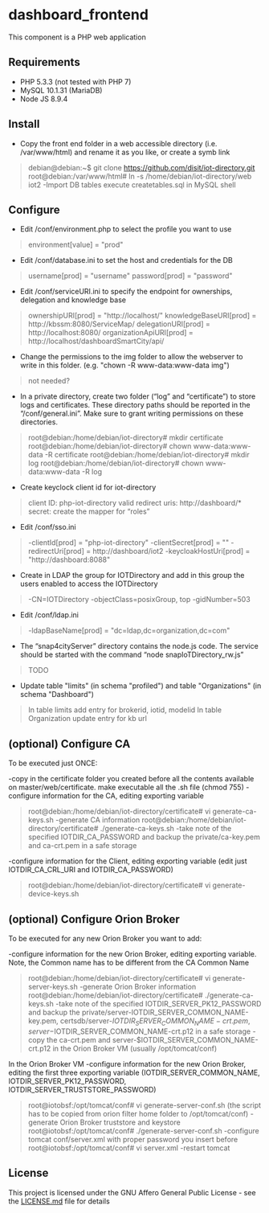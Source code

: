# dashboard_frontend
This component is a PHP web application

## Requirements
- PHP 5.3.3 (not tested with PHP 7)
- MySQL 10.1.31 (MariaDB)
- Node JS 8.9.4

## Install
- Copy the front end folder in a web accessible directory (i.e. /var/www/html) and rename it as you like, or create a symb link
>debian@debian:~$ git clone https://github.com/disit/iot-directory.git
>root@debian:/var/www/html# ln -s /home/debian/iot-directory/web iot2
-Import DB tables
>execute createtables.sql in MySQL shell

## Configure
- Edit /conf/environment.php to select the profile you want to use
>environment[value] = "prod"
- Edit /conf/database.ini  to set the host and credentials for the DB
>username[prod] = "username"
>password[prod] = "password"
- Edit /conf/serviceURI.ini to specify the endpoint for ownerships, delegation and knowledge base
>ownershipURI[prod] = "http://localhost/"
>knowledgeBaseURI[prod] = http://kbssm:8080/ServiceMap/
>delegationURI[prod] = http://localhost:8080/
>organizationApiURI[prod] = http://localhost/dashboardSmartCity/api/
- Change the permissions to the img folder to allow the webserver to write in this folder. (e.g. "chown -R www-data:www-data img")
>not needed?
- In a private directory, create two folder (“log” and “certificate”) to store logs and certificates. These directory paths should be reported in the “/conf/general.ini”. Make sure to grant writing permissions on these directories.
>root@debian:/home/debian/iot-directory# mkdir certificate
>root@debian:/home/debian/iot-directory# chown www-data:www-data -R certificate
>root@debian:/home/debian/iot-directory# mkdir log
>root@debian:/home/debian/iot-directory# chown www-data:www-data -R log
- Create keyclock client id for iot-directory
>client ID: php-iot-directory
>valid redirect uris: http://dashboard/*
>secret: <php-iot-directory-secret>
>create the mapper for “roles”
- Edit /conf/sso.ini
>-clientId[prod] = "php-iot-directory"
>-clientSecret[prod] = "<php-iot-directory-secret>"
>-redirectUri[prod] = http://dashboard/iot2
>-keycloakHostUri[prod] = "http://dashboard:8088" 
- Create in LDAP the group for IOTDirectory and add in this group the users enabled to access the IOTDirectory
>-CN=IOTDirectory
>-objectClass=posixGroup, top 
>-gidNumber=503
- Edit /conf/ldap.ini
>-ldapBaseName[prod] = "dc=ldap,dc=organization,dc=com"
- The “snap4cityServer” directory contains the node.js code. The service should be started with the command “node snapIoTDirectory_rw.js” 
>TODO
- Update table "limits" (in schema "profiled") and table "Organizations" (in schema "Dashboard")
>In table limits add entry for brokerid, iotid, modelid
>In table Organization update entry for kb url

## (optional) Configure CA

To be executed just ONCE:

-copy in the certificate folder you created before all the contents available on master/web/certificate. make executable all the .sh file (chmod 755)
-configure information for the CA, editing exporting variable
>root@debian:/home/debian/iot-directory/certificate# vi generate-ca-keys.sh
-generate CA information
>root@debian:/home/debian/iot-directory/certificate# ./generate-ca-keys.sh
-take note of the specified IOTDIR_CA_PASSWORD and backup the private/ca-key.pem and ca-crt.pem in a safe storage

-configure information for the Client, editing exporting variable (edit just IOTDIR_CA_CRL_URI and IOTDIR_CA_PASSWORD)
>root@debian:/home/debian/iot-directory/certificate# vi generate-device-keys.sh

## (optional) Configure Orion Broker

To be executed for any new Orion Broker you want to add:

-configure information for the new Orion Broker, editing exporting variable. Note, the Common name has to be different from the CA Common Name
>root@debian:/home/debian/iot-directory/certificate# vi generate-server-keys.sh
-generate Orion Broker information
>root@debian:/home/debian/iot-directory/certificate# ./generate-ca-keys.sh
-take note of the specified IOTDIR_SERVER_PK12_PASSWORD and backup the private/server-IOTDIR_SERVER_COMMON_NAME-key.pem, certsdb/server-$IOTDIR_SERVER_COMMON_NAME-crt.pem, server-$IOTDIR_SERVER_COMMON_NAME-crt.p12 in a safe storage
-copy the ca-crt.pem and server-$IOTDIR_SERVER_COMMON_NAME-crt.p12 in the Orion Broker VM (usually /opt/tomcat/conf)

In the Orion Broker VM
-configure information for the new Orion Broker, editing the first three exporting variable (IOTDIR_SERVER_COMMON_NAME, IOTDIR_SERVER_PK12_PASSWORD, IOTDIR_SERVER_TRUSTSTORE_PASSWORD)
>root@iotobsf:/opt/tomcat/conf# vi generate-server-conf.sh (the script has to be copied from orion filter home folder to /opt/tomcat/conf)
-generate Orion Broker truststore and keystore
>root@iotobsf:/opt/tomcat/conf# ./generate-server-conf.sh
-configure tomcat conf/server.xml with proper password you insert before
>root@iotobsf:/opt/tomcat/conf# vi server.xml
><Connector allowHostHeaderMismatch="true" SSLEnabled="true" clientAuth="want" truststoreFile="conf/caCerts.jks" truststorePass="<IOTDIR_SERVER_TRUSTSTORE_PASSWORD>" keystoreFile="conf/tomcat.keystore" keystorePass="<IOTDIR_SERVER_PK12_PASSWORD>" maxThreads="200" port="8443" protocol="org.apache.coyote.http11.Http11NioProtocol" scheme="https" secure="true" sslProtocol="TLS" sslEnabledProtocols="TLSv1.3,TLSv1.2,TLSv1.1" ciphers="TLS_RSA_WITH_AES_128_CBC_SHA, TLS_RSA_WITH_AES_256_CBC_SHA"/>
-restart tomcat

## License

This project is licensed under the GNU Affero General Public License - see the [LICENSE.md](LICENSE) file for details